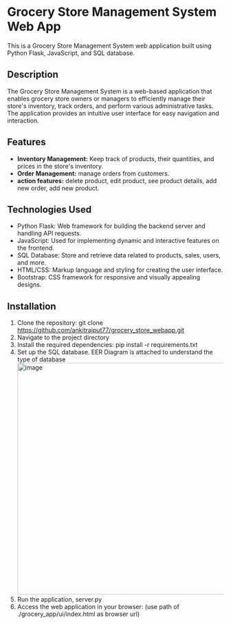 # Grocery Store Management System Web App

This is a Grocery Store Management System web application built using Python Flask, JavaScript, and SQL database.

## Description

The Grocery Store Management System is a web-based application that enables grocery store owners or managers to efficiently manage their store's inventory, track orders, and perform various administrative tasks. The application provides an intuitive user interface for easy navigation and interaction.

## Features

- **Inventory Management:** Keep track of products, their quantities, and prices in the store's inventory.
- **Order Management:** manage orders from customers.
- **action features:** delete product, edit product, see product details, add new order, add new product.

## Technologies Used

- Python Flask: Web framework for building the backend server and handling API requests.
- JavaScript: Used for implementing dynamic and interactive features on the frontend.
- SQL Database: Store and retrieve data related to products, sales, users, and more.
- HTML/CSS: Markup language and styling for creating the user interface.
- Bootstrap: CSS framework for responsive and visually appealing designs.

## Installation

1. Clone the repository: git clone https://github.com/ankitrajput77/grocery_store_webapp.git
2. Navigate to the project directory
3. Install the required dependencies: pip install -r requirements.txt
4. Set up the SQL database.
EER Diagram is attached to understand the type of database <img width="538" alt="image" src="https://github.com/ankitrajput77/grocery_store_webapp/assets/113281225/d5f5610e-bfb0-4c8e-8291-80c86c100f23">
6. Run the application, server.py
7. Access the web application in your browser: (use path of ./grocery_app/ui/index.html as browser url)
